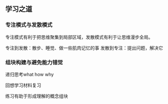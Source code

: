 ## 学习之道

### 专注模式与发散模式

专注模式有利于把思维聚集到局部区域，发散模式有利于让思维漫步全局。

专注到发散：散步、睡觉、做一些肌肉记忆的事
发散到专注：提出问题，解决它


### 组块构建与避免能力错觉

递归思考what how why

回想学习材料复习

练习有助于形成理解的概念组块
